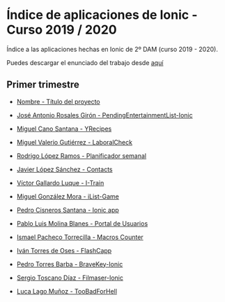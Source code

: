 # Índice de aplicaciones de Ionic - Curso 2019 / 2020

Índice a las aplicaciones hechas en Ionic de 2º DAM (curso 2019 - 2020).

Puedes descargar el enunciado del trabajo desde [aquí](trabajo_ionic_v2.pdf)


## Primer trimestre

* [Nombre - Título del proyecto](repo)


* [José Antonio Rosales Girón - PendingEntertainmentList-Ionic](https://github.com/joseantoniorosales/Trabajo_Ionic_2-DAM)
* [Miguel Cano Santana - YRecipes](https://github.com/miguelcanosantana/YRecipes-App)
* [Miguel Valerio Gutiérrez - LaboralCheck](https://github.com/BeTheVal/LaboralCheck)
* [Rodrigo López Ramos - Planificador semanal](https://github.com/rodrigolopezramoss/Proyecto-Ionic-Planificador)
* [Javier López Sánchez - Contacts](https://github.com/javier-l0pez/Project1AD)
* [Víctor Gallardo Luque - I-Train](https://github.com/VictorGallardo/I-Train)
* [Miguel González Mora - iList-Game](https://github.com/Miguelgm1693/iList-Game)
* [Pedro Cisneros Santana - Ionic app](https://github.com/PedroCisnerosSantana/ionicapp)
* [Pablo Luis Molina Blanes - Portal de Usuarios](https://github.com/PabloLuisMolinaBlanes/ProyectoAD)
* [Ismael Pacheco Torrecilla - Macros Counter](https://github.com/ismaelpacheco13/macros-counter-ionic)
* [Iván Torres de Oses - FlashCapp](https://github.com/IvanTorres21/FlashCappIonic)
* [Pedro Torres Barba - BraveKey-Ionic](https://github.com/torrespedrob/BraveKey-Ionic)
* [Sergio Toscano Díaz - Filmaser-Ionic](https://github.com/sergiotoscanodiaz/Filmaser-Ionic)
* [Luca Lago Muñoz - TooBadForHell](https://github.com/ROMthesheep/TooBadForHell)
